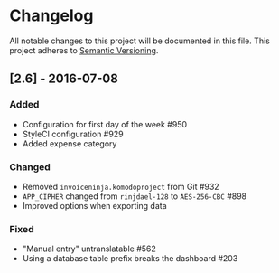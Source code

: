 # Changelog
All notable changes to this project will be documented in this file.
This project adheres to [Semantic Versioning](http://semver.org/).

## [2.6] - 2016-07-08

### Added
- Configuration for first day of the week #950
- StyleCI configuration #929
- Added expense category

### Changed
- Removed `invoiceninja.komodoproject` from Git #932
- `APP_CIPHER` changed from `rinjdael-128` to `AES-256-CBC` #898
- Improved options when exporting data

### Fixed
- "Manual entry" untranslatable #562
- Using a database table prefix breaks the dashboard #203
